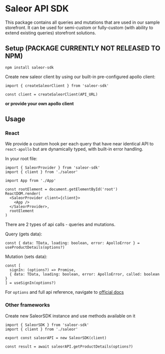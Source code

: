 # Saleor API SDK

This package contains all queries and mutations that are used in our sample storefront. It can be used for semi-custom or fully-custom (with ability to extend existing queries) storefront solutions.

## Setup (PACKAGE CURRENTLY NOT RELEASED TO NPM)
```
npm install saleor-sdk
```

Create new saleor client by using our built-in pre-configured apollo client:
```
import { createSaleorClient } from 'saleor-sdk'

const client = createSaleorClient(API_URL)
```

**or provide your own apollo client**

## Usage
### React
We provide a custom hook per each query that have near identical API to `react-apollo` but are dynamically typed, with built-in error handling.

In your root file:
```
import { SaleorProvider } from 'saleor-sdk'
import { client } from './saleor'

import App from './App'

const rootElement = document.getElementById('root')
ReactDOM.render(
  <SaleorProvider client={client}>
    <App />
  </SaleorProvider>,
  rootElement
)
```

There are 2 types of api calls - queries and mutations.

Query (gets data):
```
const { data: TData, loading: boolean, error: ApolloError } = useProductDetails(options?)
```

Mutation (sets data):
```
const [
  signIn: (options?) => Promise,
  { data: TData, loading: boolean, error: ApolloError, called: boolean }
] = useSignIn(options?)
```

For `options` and full api reference, navigate to [official docs](https://www.apollographql.com/docs/)
### Other frameworks

Create new SaleorSDK instance and use methods available on it
```
import { SaleorSDK } from 'saleor-sdk'
import { client } from './saleor'

export const saleorAPI = new SaleorSDK(client)
```

```
const result = await saleorAPI.getProductDetails(options?)
```

